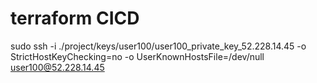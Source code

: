 # terraform CICD

sudo ssh -i ./project/keys/user100/user100_private_key_52.228.14.45 -o StrictHostKeyChecking=no -o UserKnownHostsFile=/dev/null user100@52.228.14.45
